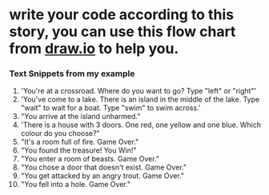 
# write your code according to this story, you can use this flow chart from [draw.io](https://app.diagrams.net/?lightbox=1&highlight=0000ff&edit=_blank&layers=1&nav=1&title=Treasure%20Island%20Conditional.drawio#Uhttps%3A%2F%2Fdrive.google.com%2Fuc%3Fid%3D1oDe4ehjWZipYRsVfeAx2HyB7LCQ8_Fvi%26export%3Ddownload) to help you.


### Text Snippets from my example
1. 'You're at a crossroad. Where do you want to go? Type "left" or "right"'
2.  'You've come to a lake. There is an island in the middle of the lake. Type "wait" to wait for a boat. Type "swim" to swim across.'
3.  "You arrive at the island unharmed." 
4.  'There is a house with 3 doors. One red, one yellow and one blue. Which colour do you choose?"
5.  "It's a room full of fire. Game Over."
6.  "You found the treasure! You Win!"
7.  "You enter a room of beasts. Game Over."
8.  "You chose a door that doesn't exist. Game Over."
9. "You get attacked by an angry trout. Game Over."
10. "You fell into a hole. Game Over."